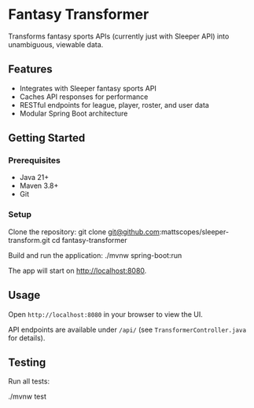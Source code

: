 # Fantasy Transformer

Transforms fantasy sports APIs (currently just with Sleeper API) into unambiguous, viewable data.

## Features

- Integrates with Sleeper fantasy sports API
- Caches API responses for performance
- RESTful endpoints for league, player, roster, and user data
- Modular Spring Boot architecture

## Getting Started

### Prerequisites

- Java 21+
- Maven 3.8+
- Git

### Setup

Clone the repository:
git clone git@github.com:mattscopes/sleeper-transform.git
cd fantasy-transformer

Build and run the application:
./mvnw spring-boot:run

The app will start on [http://localhost:8080](http://localhost:8080).

## Usage

Open `http://localhost:8080` in your browser to view the UI.

API endpoints are available under `/api/` (see `TransformerController.java` for details).

## Testing

Run all tests:

./mvnw test
